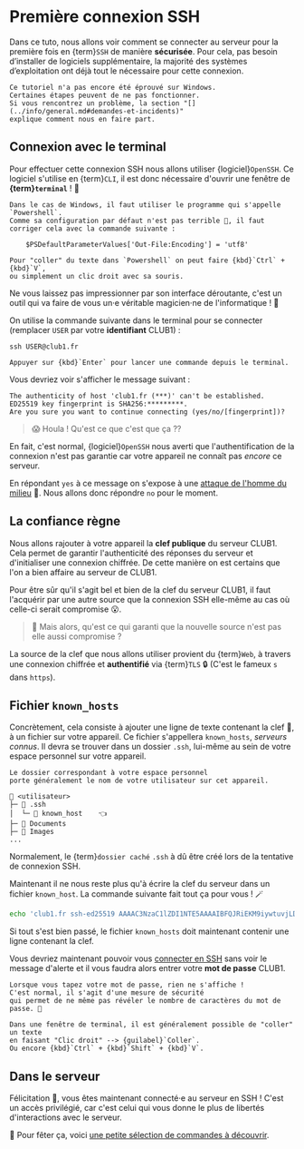 Première connexion SSH
======================

Dans ce tuto, nous allons voir comment se connecter au serveur
pour la première fois en {term}`SSH` de manière **sécurisée**.
Pour cela, pas besoin d’installer de logiciels supplémentaire,
la majorité des systèmes d’exploitation ont déjà tout le nécessaire pour cette connexion.

```{caution}
Ce tutoriel n'a pas encore été éprouvé sur Windows.
Certaines étapes peuvent de ne pas fonctionner.
Si vous rencontrez un problème, la section "[](../info/general.md#demandes-et-incidents)"
explique comment nous en faire part.
```

Connexion avec le terminal
--------------------------

Pour effectuer cette connexion SSH nous allons utiliser {logiciel}`OpenSSH`.
Ce logiciel s'utilise en {term}`CLI`,
il est donc nécessaire d'ouvrir une fenêtre de **{term}`terminal`** ! 🥵

```{admonition} Pour Windows
Dans le cas de Windows, il faut utiliser le programme qui s'appelle `Powershell`.
Comme sa configuration par défaut n'est pas terrible 💩, il faut corriger cela avec la commande suivante :

    $PSDefaultParameterValues['Out-File:Encoding'] = 'utf8'

Pour "coller" du texte dans `Powershell` on peut faire {kbd}`Ctrl` + {kbd}`V`,
ou simplement un clic droit avec sa souris.
```

Ne vous laissez pas impressionner par son interface déroutante,
c'est un outil qui va faire de vous un&middot;e véritable magicien&middot;ne de l'informatique ! 🧙

On utilise la commande suivante dans le terminal pour se connecter
(remplacer `USER` par votre **identifiant** CLUB1) :

    ssh USER@club1.fr

```{tip}
Appuyer sur {kbd}`Enter` pour lancer une commande depuis le terminal.
```

Vous devriez voir s'afficher le message suivant :

    The authenticity of host 'club1.fr (***)' can't be established.
    ED25519 key fingerprint is SHA256:*********.
    Are you sure you want to continue connecting (yes/no/[fingerprint])?

> 😱 Houla ! Qu'est ce que c'est que ça ??

En fait, c'est normal, {logiciel}`OpenSSH` nous averti que l'authentification
de la connexion n'est pas garantie car votre appareil ne connaît pas *encore* ce serveur.

En répondant `yes` à ce message on s'expose à une
[attaque de l'homme du milieu](https://fr.wikipedia.org/wiki/Attaque_de_l%27homme_du_milieu) 🥸.
Nous allons donc répondre `no` pour le moment.

La confiance règne
------------------

Nous allons rajouter à votre appareil la **clef publique** du serveur CLUB1.
Cela permet de garantir l'authenticité des réponses du serveur et d'initialiser une connexion chiffrée.
De cette manière on est certains que l'on a bien affaire au serveur de CLUB1.

Pour être sûr qu'il s'agit bel et bien de la clef du serveur CLUB1,
il faut l'acquérir par une autre source que la connexion SSH elle-même
au cas où celle-ci serait compromise 😮.

> 🤔 Mais alors, qu'est ce qui garanti que la nouvelle source n'est pas elle aussi compromise ?

La source de la clef que nous allons utiliser provient du {term}`Web`,
à travers une connexion chiffrée et **authentifié** via {term}`TLS` 🔒
(C'est le fameux `s` dans `https`).


Fichier `known_hosts`
---------------------

Concrètement, cela consiste à ajouter une ligne de texte contenant la clef 🔑,
à un fichier sur votre appareil.
Ce fichier s'appellera `known_hosts`, *serveurs connus*.
Il devra se trouver dans un dossier `.ssh`,
lui-même au sein de votre espace personnel sur votre appareil.

```{note}
Le dossier correspondant à votre espace personnel
porte généralement le nom de votre utilisateur sur cet appareil.
```

    📁 <utilisateur>
    ├─ 📁 .ssh
    │  └─ 📄 known_host    👈
    ├─ 📁 Documents
    ├─ 📁 Images
    ...

Normalement, le {term}`dossier caché` `.ssh` à dû être créé lors de la tentative de connexion SSH.

Maintenant il ne nous reste plus qu'à écrire la clef du serveur dans un fichier `known_host`.
La commande suivante fait tout ça pour vous ! 🪄

```sh
echo 'club1.fr ssh-ed25519 AAAAC3NzaC1lZDI1NTE5AAAAIBFQJRiEKM9iywtuvjLD7Wvp6F7VqM6ocuc0Q05LGKU6' >> ~/.ssh/known_hosts
```

Si tout s'est bien passé,
le fichier `known_hosts` doit maintenant contenir une ligne contenant la clef.

Vous devriez maintenant pouvoir vous [connecter en SSH](#connexion-avec-le-terminal)
sans voir le message d'alerte et il vous faudra alors entrer votre **mot de passe** CLUB1.

```{attention}
Lorsque vous tapez votre mot de passe, rien ne s'affiche !
C'est normal, il s'agit d'une mesure de sécurité
qui permet de ne même pas révéler le nombre de caractères du mot de passe. 🤫
```

```{tip}
Dans une fenêtre de terminal, il est généralement possible de "coller" un texte
en faisant "Clic droit" --> {guilabel}`Coller`.
Ou encore {kbd}`Ctrl` + {kbd}`Shift` + {kbd}`V`.
```

Dans le serveur
---------------

Félicitation 🎉, vous êtes maintenant connecté&middot;e au serveur en SSH !
C'est un accès privilégié,
car c'est celui qui vous donne le plus de libertés d'interactions avec le serveur.

🍾 Pour fêter ça, voici [une petite sélection de commandes à découvrir](../services/ssh.md#sélection-de-commandes).
